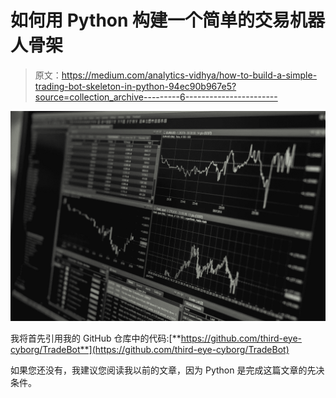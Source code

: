 # 如何用 Python 构建一个简单的交易机器人骨架

> 原文：<https://medium.com/analytics-vidhya/how-to-build-a-simple-trading-bot-skeleton-in-python-94ec90b967e5?source=collection_archive---------6----------------------->

![](img/e950294f279a9bd5760c3ecc20387353.png)

我将首先引用我的 GitHub 仓库中的代码:[**https://github.com/third-eye-cyborg/TradeBot**](https://github.com/third-eye-cyborg/TradeBot)

如果您还没有，我建议您阅读我以前的文章，因为 Python 是完成这篇文章的先决条件。